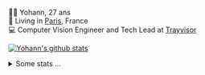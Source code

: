 <p>
  👨🏻 <bold>Yohann</bold>, 27 ans<br/>
  💼 Living in <a href="https://www.google.com/maps?q=paris">Paris</a>, France<br/>
  💻 Computer Vision Engineer and Tech Lead at <a href="https://trayvisor.com/">Trayvisor</a><br/>
</p>

<a href="https://github.com/anuraghazra/github-readme-stats"><img align="center" src="https://github-readme-stats-go94hl40s-yohann84l.vercel.app//api?username=yohann84L&show_icons=true&include_all_commits=true" alt="Yohann's github stats" /> </a>


<details>
  <summary>Some stats ...</summary><br/>
  

<!--START_SECTION:waka-->
![Code Time](http://img.shields.io/badge/Code%20Time-259%20hrs%2023%20mins-blue)

![Profile Views](http://img.shields.io/badge/Profile%20Views-0-blue)

**🐱 My GitHub Data** 

> 🏆 1,467 Contributions in the Year 2022
 > 
> 📦 440.5 kB Used in GitHub's Storage 
 > 
> 🚫 Not Opted to Hire
 > 
> 📜 24 Public Repositories 
 > 
> 🔑 21 Private Repositories  
 > 
**I'm an Early 🐤** 

```text
🌞 Morning    311 commits    ████████░░░░░░░░░░░░░░░░░   31.86% 
🌆 Daytime    543 commits    ██████████████░░░░░░░░░░░   55.64% 
🌃 Evening    119 commits    ███░░░░░░░░░░░░░░░░░░░░░░   12.19% 
🌙 Night      3 commits      ░░░░░░░░░░░░░░░░░░░░░░░░░   0.31%

```
📅 **I'm Most Productive on Friday** 

```text
Monday       189 commits    ████░░░░░░░░░░░░░░░░░░░░░   19.36% 
Tuesday      179 commits    ████░░░░░░░░░░░░░░░░░░░░░   18.34% 
Wednesday    181 commits    ████░░░░░░░░░░░░░░░░░░░░░   18.55% 
Thursday     195 commits    █████░░░░░░░░░░░░░░░░░░░░   19.98% 
Friday       212 commits    █████░░░░░░░░░░░░░░░░░░░░   21.72% 
Saturday     13 commits     ░░░░░░░░░░░░░░░░░░░░░░░░░   1.33% 
Sunday       7 commits      ░░░░░░░░░░░░░░░░░░░░░░░░░   0.72%

```


📊 **This Week I Spent My Time On** 

```text
⌚︎ Time Zone: Europe/Paris

💬 Programming Languages: 
Python                   9 hrs 53 mins       ████████████░░░░░░░░░░░░░   50.73% 
JavaScript               4 hrs 7 mins        █████░░░░░░░░░░░░░░░░░░░░   21.18% 
Jupyter                  2 hrs 39 mins       ███░░░░░░░░░░░░░░░░░░░░░░   13.67% 
YAML                     1 hr 22 mins        █░░░░░░░░░░░░░░░░░░░░░░░░   7.07% 
SQL                      38 mins             ░░░░░░░░░░░░░░░░░░░░░░░░░   3.33%

🔥 Editors: 
PyCharm                  15 hrs 19 mins      ███████████████████░░░░░░   78.59% 
WebStorm                 4 hrs 10 mins       █████░░░░░░░░░░░░░░░░░░░░   21.41%

💻 Operating System: 
Mac                      19 hrs 30 mins      █████████████████████████   100.0%

```

**I Mostly Code in Python** 

```text
Python                   18 repos            ██████████████░░░░░░░░░░░   56.25% 
Java                     6 repos             ████░░░░░░░░░░░░░░░░░░░░░   18.75% 
JavaScript               2 repos             █░░░░░░░░░░░░░░░░░░░░░░░░   6.25% 
R                        2 repos             █░░░░░░░░░░░░░░░░░░░░░░░░   6.25% 
HTML                     1 repo              ░░░░░░░░░░░░░░░░░░░░░░░░░   3.12%

```



 Last Updated on 28/11/2022 01:48:45 UTC
<!--END_SECTION:waka-->
